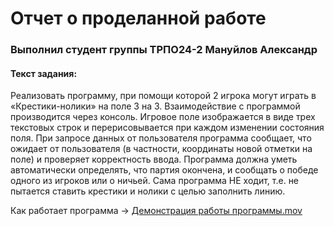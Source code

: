 # Отчет о проделанной работе
### Выполнил студент группы ТРПО24-2 Мануйлов Александр
#### Текст задания: 
Реализовать программу, при помощи которой 2 игрока могут играть в «Крестики-нолики»
 на поле 3 на 3. Взаимодействие с программой производится через консоль. Игровое
 поле изображается в виде трех текстовых строк и перерисовывается при каждом
 изменении состояния поля. При запросе данных от пользователя программа
 сообщает, что ожидает от пользователя (в частности, координаты новой отметки
 на поле) и проверяет корректность ввода. Программа должна уметь автоматически
 определять, что партия окончена, и сообщать о победе одного из игроков
 или о ничьей. Сама программа НЕ ходит, т.е. не пытается ставить крестики и
 нолики с целью заполнить линию.

Как работает программа ->
[Демонстрация работы программы.mov](../../../Desktop/Демонстрация%20работы%20программы.mov)